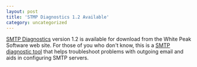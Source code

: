 ```yaml
---
layout: post
title: 'STMP Diagnostics 1.2 Available'
category: uncategorized
---
```


[SMTP Diagnostics](http://www.whitepeaksoftware.com/smtpdiagnostics) version 1.2 is available for download from the White Peak Software web site.  For those of you who don't know, this is a [SMTP diagnostic tool](http://www.whitepeaksoftware.com/smtpdiagnostics) that helps troubleshoot problems with outgoing email and aids in configuring SMTP servers.
